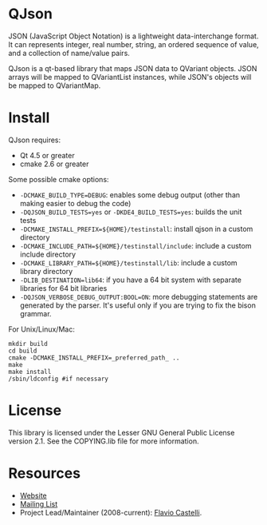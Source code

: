 # QJson
JSON (JavaScript Object Notation) is a lightweight data-interchange format.
It can represents integer, real number, string, an ordered sequence of value, and a collection of name/value pairs.

QJson is a qt-based library that maps JSON data to QVariant objects.
JSON arrays will be mapped to QVariantList instances, while JSON's objects will be mapped to QVariantMap.

# Install

QJson requires:
  - Qt 4.5 or greater
  - cmake 2.6 or greater

Some possible cmake options:
  - `-DCMAKE_BUILD_TYPE=DEBUG`: enables some debug output (other than making
     easier to debug the code)
  - `-DQJSON_BUILD_TESTS=yes` or `-DKDE4_BUILD_TESTS=yes`: builds the unit tests
  - `-DCMAKE_INSTALL_PREFIX=${HOME}/testinstall`: install qjson in a custom directory
  - `-DCMAKE_INCLUDE_PATH=${HOME}/testinstall/include`: include a custom include directory
  - `-DCMAKE_LIBRARY_PATH=${HOME}/testinstall/lib`: include a custom library directory
  - `-DLIB_DESTINATION=lib64`: if you have a 64 bit system with separate
     libraries for 64 bit libraries
  - `-DQJSON_VERBOSE_DEBUG_OUTPUT:BOOL=ON`: more debugging statements are
     generated by the parser. It's useful only if you are trying to fix
     the bison grammar.

For Unix/Linux/Mac:

    mkdir build
    cd build
    cmake -DCMAKE_INSTALL_PREFIX=_preferred_path_ ..
    make
    make install
    /sbin/ldconfig #if necessary

# License
  This library is licensed under the Lesser GNU General Public License version 2.1.
  See the COPYING.lib file for more information.

# Resources

* [Website](http://qjson.sourceforge.net/)
* [Mailing List](https://lists.sourceforge.net/mailman/listinfo/qjson-devel)
* Project Lead/Maintainer (2008-current): [Flavio Castelli](mailto:flavio@castelli.name).

